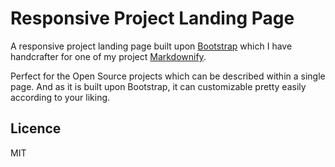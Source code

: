 Responsive Project Landing Page
==========

A responsive project landing page built upon [Bootstrap](http://getbootstrap.com/) which I have handcrafter for one of my project [Markdownify](https://github.com/amitmerchant1990/electron-markdownify).

Perfect for the Open Source projects which can be described within a single page. And as it is built upon Bootstrap, it can customizable pretty easily according to your liking.

## Licence

MIT
